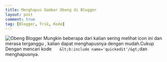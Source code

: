 ```yaml
---
title: Menghapus Gambar Obeng di Blogger
layout: post
comment: true
tag: [Blogger, Trik, Kode]
---
```

![Obeng Blogger](/img/obeng.jpg "Obeng Blogger")
Mungkin beberapa dari kalian sering melihat icon ini dan merasa terganggu , kalian dapat menghapusnya dengan mudah.Cukup Dengan mencari kode `    &lt;b:include name='quickedit'/&gt; `dan menghapusnya.


